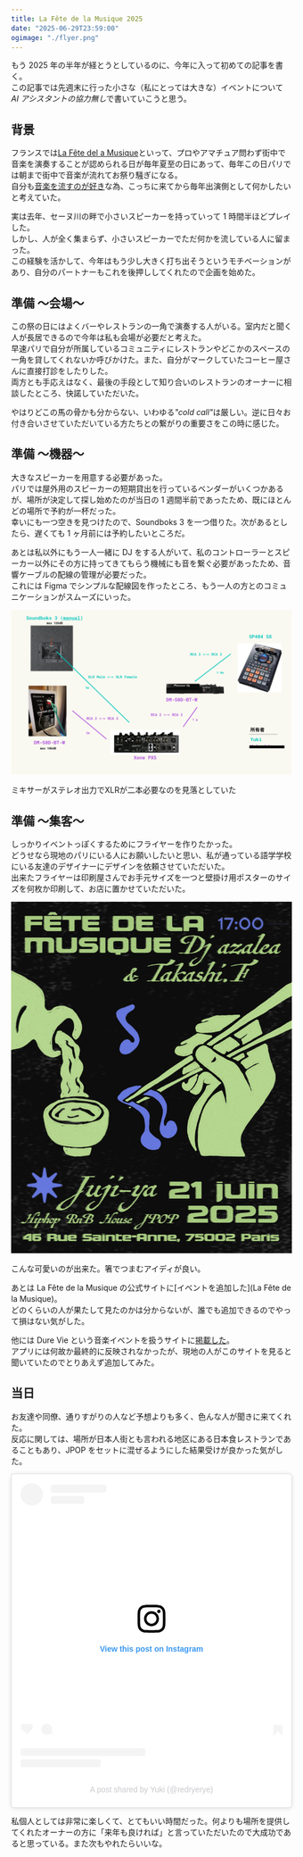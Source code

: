 ```yaml
---
title: La Fête de la Musique 2025
date: "2025-06-29T23:59:00"
ogimage: "./flyer.png"
---
```


もう 2025 年の半年が経とうとしているのに、今年に入って初めての記事を書く。  
この記事では先週末に行った小さな（私にとっては大きな）イベントについて <i>AI アシスタントの協力無し</i>で書いていこうと思う。

## 背景

フランスでは[La Fête del a Musique](https://fetedelamusique.culture.gouv.fr/)といって、プロやアマチュア問わず街中で音楽を演奏することが認められる日が毎年夏至の日にあって、毎年この日パリでは朝まで街中で音楽が流れてお祭り騒ぎになる。  
自分も[音楽を流すのが好き](https://www.youtube.com/watch?v=gSTrp_TXblc&list=RDgSTrp_TXblc&start_radio=1&t=1296s)な為、こっちに来てから毎年出演側として何かしたいと考えていた。

実は去年、セーヌ川の畔で小さいスピーカーを持っていって 1 時間半ほどプレイした。  
しかし、人が全く集まらず、小さいスピーカーでただ何かを流している人に留まった。  
この経験を活かして、今年はもう少し大きく打ち出そうというモチベーションがあり、自分のパートナーもこれを後押ししてくれたので企画を始めた。

## 準備 〜会場〜

この祭の日にはよくバーやレストランの一角で演奏する人がいる。室内だと聞く人が長居できるので今年は私も会場が必要だと考えた。  
早速パリで自分が所属しているコミュニティにレストランやどこかのスペースの一角を貸してくれないか呼びかけた。また、自分がマークしていたコーヒー屋さんに直接打診をしたりした。  
両方とも手応えはなく、最後の手段として知り合いのレストランのオーナーに相談したところ、快諾していただいた。

やはりどこの馬の骨かも分からない、いわゆる<i>"cold call"</i>は厳しい。逆に日々お付き合いさせていただいている方たちとの繋がりの重要さをこの時に感じた。

## 準備 〜機器〜

大きなスピーカーを用意する必要があった。  
パリでは屋外用のスピーカーの短期貸出を行っているベンダーがいくつかあるが、場所が決定して探し始めたのが当日の 1 週間半前であったため、既にほとんどの場所で予約が一杯だった。  
幸いにも一つ空きを見つけたので、Soundboks 3 を一つ借りた。次があるとしたら、遅くても 1 ヶ月前には予約したいところだ。

あとは私以外にもう一人一緒に DJ をする人がいて、私のコントローラーとスピーカー以外にその方に持ってきてもらう機械にも音を繋ぐ必要があったため、音響ケーブルの配線の管理が必要だった。  
これには Figma でシンプルな配線図を作ったところ、もう一人の方とのコミュニケーションがスムーズにいった。

![Wire](./wire.png)

<p class="image-desc">ミキサーがステレオ出力でXLRが二本必要なのを見落としていた</p>

## 準備 〜集客〜

しっかりイベントっぽくするためにフライヤーを作りたかった。  
どうせなら現地のパリにいる人にお願いしたいと思い、私が通っている語学学校にいる友達のデザイナーにデザインを依頼させていただいた。  
出来たフライヤーは印刷屋さんでお手元サイズを一つと壁掛け用ポスターのサイズを何枚か印刷して、お店に置かせていただいた。

![Flyer](./flyer.png)

<p class="image-desc">こんな可愛いのが出来た。箸でつまむアイディが良い。</p>

あとは La Fête de la Musique の公式サイトに[イベントを追加した](La Fête de la Musique)。  
どのくらいの人が果たして見たのかは分からないが、誰でも追加できるのでやって損はない気がした。

他には Dure Vie という音楽イベントを扱うサイトに[掲載した](https://fr.ra.co/events/2198254)。  
アプリには何故か最終的に反映されなかったが、現地の人がこのサイトを見ると聞いていたのでとりあえず追加してみた。

## 当日

お友達や同僚、通りすがりの人など予想よりも多く、色んな人が聞きに来てくれた。  
反応に関しては、場所が日本人街とも言われる地区にある日本食レストランであることもあり、JPOP をセットに混ぜるようにした結果受けが良かった気がした。

<blockquote class="instagram-media" data-instgrm-permalink="https://www.instagram.com/p/DLdkMK3Nc14/?utm_source=ig_embed&amp;utm_campaign=loading" data-instgrm-version="14" style=" background:#FFF; border:0; border-radius:3px; box-shadow:0 0 1px 0 rgba(0,0,0,0.5),0 1px 10px 0 rgba(0,0,0,0.15); margin: 1px; max-width:540px; min-width:326px; padding:0; width:99.375%; width:-webkit-calc(100% - 2px); width:calc(100% - 2px);"><div style="padding:16px;"> <a href="https://www.instagram.com/p/DLdkMK3Nc14/?utm_source=ig_embed&amp;utm_campaign=loading" style=" background:#FFFFFF; line-height:0; padding:0 0; text-align:center; text-decoration:none; width:100%;" target="_blank"> <div style=" display: flex; flex-direction: row; align-items: center;"> <div style="background-color: #F4F4F4; border-radius: 50%; flex-grow: 0; height: 40px; margin-right: 14px; width: 40px;"></div> <div style="display: flex; flex-direction: column; flex-grow: 1; justify-content: center;"> <div style=" background-color: #F4F4F4; border-radius: 4px; flex-grow: 0; height: 14px; margin-bottom: 6px; width: 100px;"></div> <div style=" background-color: #F4F4F4; border-radius: 4px; flex-grow: 0; height: 14px; width: 60px;"></div></div></div><div style="padding: 19% 0;"></div> <div style="display:block; height:50px; margin:0 auto 12px; width:50px;"><svg width="50px" height="50px" viewBox="0 0 60 60" version="1.1" xmlns="https://www.w3.org/2000/svg" xmlns:xlink="https://www.w3.org/1999/xlink"><g stroke="none" stroke-width="1" fill="none" fill-rule="evenodd"><g transform="translate(-511.000000, -20.000000)" fill="#000000"><g><path d="M556.869,30.41 C554.814,30.41 553.148,32.076 553.148,34.131 C553.148,36.186 554.814,37.852 556.869,37.852 C558.924,37.852 560.59,36.186 560.59,34.131 C560.59,32.076 558.924,30.41 556.869,30.41 M541,60.657 C535.114,60.657 530.342,55.887 530.342,50 C530.342,44.114 535.114,39.342 541,39.342 C546.887,39.342 551.658,44.114 551.658,50 C551.658,55.887 546.887,60.657 541,60.657 M541,33.886 C532.1,33.886 524.886,41.1 524.886,50 C524.886,58.899 532.1,66.113 541,66.113 C549.9,66.113 557.115,58.899 557.115,50 C557.115,41.1 549.9,33.886 541,33.886 M565.378,62.101 C565.244,65.022 564.756,66.606 564.346,67.663 C563.803,69.06 563.154,70.057 562.106,71.106 C561.058,72.155 560.06,72.803 558.662,73.347 C557.607,73.757 556.021,74.244 553.102,74.378 C549.944,74.521 548.997,74.552 541,74.552 C533.003,74.552 532.056,74.521 528.898,74.378 C525.979,74.244 524.393,73.757 523.338,73.347 C521.94,72.803 520.942,72.155 519.894,71.106 C518.846,70.057 518.197,69.06 517.654,67.663 C517.244,66.606 516.755,65.022 516.623,62.101 C516.479,58.943 516.448,57.996 516.448,50 C516.448,42.003 516.479,41.056 516.623,37.899 C516.755,34.978 517.244,33.391 517.654,32.338 C518.197,30.938 518.846,29.942 519.894,28.894 C520.942,27.846 521.94,27.196 523.338,26.654 C524.393,26.244 525.979,25.756 528.898,25.623 C532.057,25.479 533.004,25.448 541,25.448 C548.997,25.448 549.943,25.479 553.102,25.623 C556.021,25.756 557.607,26.244 558.662,26.654 C560.06,27.196 561.058,27.846 562.106,28.894 C563.154,29.942 563.803,30.938 564.346,32.338 C564.756,33.391 565.244,34.978 565.378,37.899 C565.522,41.056 565.552,42.003 565.552,50 C565.552,57.996 565.522,58.943 565.378,62.101 M570.82,37.631 C570.674,34.438 570.167,32.258 569.425,30.349 C568.659,28.377 567.633,26.702 565.965,25.035 C564.297,23.368 562.623,22.342 560.652,21.575 C558.743,20.834 556.562,20.326 553.369,20.18 C550.169,20.033 549.148,20 541,20 C532.853,20 531.831,20.033 528.631,20.18 C525.438,20.326 523.257,20.834 521.349,21.575 C519.376,22.342 517.703,23.368 516.035,25.035 C514.368,26.702 513.342,28.377 512.574,30.349 C511.834,32.258 511.326,34.438 511.181,37.631 C511.035,40.831 511,41.851 511,50 C511,58.147 511.035,59.17 511.181,62.369 C511.326,65.562 511.834,67.743 512.574,69.651 C513.342,71.625 514.368,73.296 516.035,74.965 C517.703,76.634 519.376,77.658 521.349,78.425 C523.257,79.167 525.438,79.673 528.631,79.82 C531.831,79.965 532.853,80.001 541,80.001 C549.148,80.001 550.169,79.965 553.369,79.82 C556.562,79.673 558.743,79.167 560.652,78.425 C562.623,77.658 564.297,76.634 565.965,74.965 C567.633,73.296 568.659,71.625 569.425,69.651 C570.167,67.743 570.674,65.562 570.82,62.369 C570.966,59.17 571,58.147 571,50 C571,41.851 570.966,40.831 570.82,37.631"></path></g></g></g></svg></div><div style="padding-top: 8px;"> <div style=" color:#3897f0; font-family:Arial,sans-serif; font-size:14px; font-style:normal; font-weight:550; line-height:18px;">View this post on Instagram</div></div><div style="padding: 12.5% 0;"></div> <div style="display: flex; flex-direction: row; margin-bottom: 14px; align-items: center;"><div> <div style="background-color: #F4F4F4; border-radius: 50%; height: 12.5px; width: 12.5px; transform: translateX(0px) translateY(7px);"></div> <div style="background-color: #F4F4F4; height: 12.5px; transform: rotate(-45deg) translateX(3px) translateY(1px); width: 12.5px; flex-grow: 0; margin-right: 14px; margin-left: 2px;"></div> <div style="background-color: #F4F4F4; border-radius: 50%; height: 12.5px; width: 12.5px; transform: translateX(9px) translateY(-18px);"></div></div><div style="margin-left: 8px;"> <div style=" background-color: #F4F4F4; border-radius: 50%; flex-grow: 0; height: 20px; width: 20px;"></div> <div style=" width: 0; height: 0; border-top: 2px solid transparent; border-left: 6px solid #f4f4f4; border-bottom: 2px solid transparent; transform: translateX(16px) translateY(-4px) rotate(30deg)"></div></div><div style="margin-left: auto;"> <div style=" width: 0px; border-top: 8px solid #F4F4F4; border-right: 8px solid transparent; transform: translateY(16px);"></div> <div style=" background-color: #F4F4F4; flex-grow: 0; height: 12px; width: 16px; transform: translateY(-4px);"></div> <div style=" width: 0; height: 0; border-top: 8px solid #F4F4F4; border-left: 8px solid transparent; transform: translateY(-4px) translateX(8px);"></div></div></div> <div style="display: flex; flex-direction: column; flex-grow: 1; justify-content: center; margin-bottom: 24px;"> <div style=" background-color: #F4F4F4; border-radius: 4px; flex-grow: 0; height: 14px; margin-bottom: 6px; width: 224px;"></div> <div style=" background-color: #F4F4F4; border-radius: 4px; flex-grow: 0; height: 14px; width: 144px;"></div></div></a><p style=" color:#c9c8cd; font-family:Arial,sans-serif; font-size:14px; line-height:17px; margin-bottom:0; margin-top:8px; overflow:hidden; padding:8px 0 7px; text-align:center; text-overflow:ellipsis; white-space:nowrap;"><a href="https://www.instagram.com/p/DLdkMK3Nc14/?utm_source=ig_embed&amp;utm_campaign=loading" style=" color:#c9c8cd; font-family:Arial,sans-serif; font-size:14px; font-style:normal; font-weight:normal; line-height:17px; text-decoration:none;" target="_blank">A post shared by Yuki (@redryerye)</a></p></div></blockquote>
<script async src="//www.instagram.com/embed.js"></script>

私個人としては非常に楽しくて、とてもいい時間だった。何よりも場所を提供してくれたオーナーの方に「来年も良ければ」と言っていただいたので大成功であると思っている。また次もやれたらいいな。
